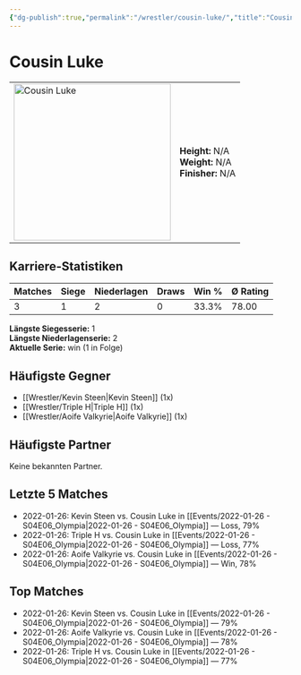 ```yaml
---
{"dg-publish":true,"permalink":"/wrestler/cousin-luke/","title":"Cousin Luke","tags":["wrestler"],"noteIcon":""}
---
```



# Cousin Luke

<table>
        <tr>
        <td><img src="https://github.com/CptSpaulding1980/choke-slam-wrestling/releases/download/images/Cousin_Luke.png" width="280" alt="Cousin Luke"></td>
        <td>
        <b>Height:</b> N/A<br>
        <b>Weight:</b> N/A<br>
        <b>Finisher:</b> N/A<br>
        </td>
        </tr>
        </table>
        

## Karriere-Statistiken

| Matches | Siege | Niederlagen | Draws | Win % | Ø Rating |
|---------|-------|-------------|-------|-------|-----------|
| 3 | 1 | 2 | 0 | 33.3% | 78.00 |

**Längste Siegesserie:** 1<br>**Längste Niederlagenserie:** 2<br>**Aktuelle Serie:** win (1 in Folge)


## Häufigste Gegner
- [[Wrestler/Kevin Steen\|Kevin Steen]] (1x)
- [[Wrestler/Triple H\|Triple H]] (1x)
- [[Wrestler/Aoife Valkyrie\|Aoife Valkyrie]] (1x)

## Häufigste Partner
Keine bekannten Partner.

## Letzte 5 Matches
- 2022-01-26: Kevin Steen vs. Cousin Luke in [[Events/2022-01-26 - S04E06_Olympia\|2022-01-26 - S04E06_Olympia]] — Loss, 79%
- 2022-01-26: Triple H vs. Cousin Luke in [[Events/2022-01-26 - S04E06_Olympia\|2022-01-26 - S04E06_Olympia]] — Loss, 77%
- 2022-01-26: Aoife Valkyrie vs. Cousin Luke in [[Events/2022-01-26 - S04E06_Olympia\|2022-01-26 - S04E06_Olympia]] — Win, 78%

## Top Matches
- 2022-01-26: Kevin Steen vs. Cousin Luke in [[Events/2022-01-26 - S04E06_Olympia\|2022-01-26 - S04E06_Olympia]] — 79%
- 2022-01-26: Aoife Valkyrie vs. Cousin Luke in [[Events/2022-01-26 - S04E06_Olympia\|2022-01-26 - S04E06_Olympia]] — 78%
- 2022-01-26: Triple H vs. Cousin Luke in [[Events/2022-01-26 - S04E06_Olympia\|2022-01-26 - S04E06_Olympia]] — 77%
